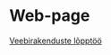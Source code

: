 # Web-page
<a href="https://neverovski21.thkit.ee/Aknaruloode_tootmine/index.php">Veebirakenduste lõpptöö</a>
